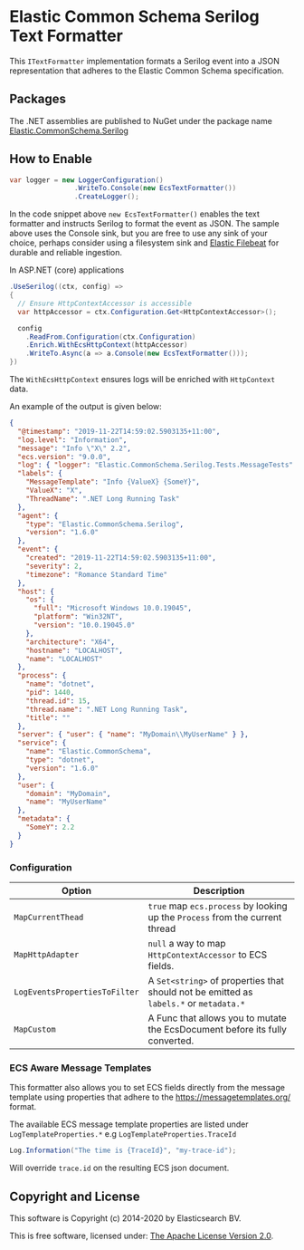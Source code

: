 # Elastic Common Schema Serilog Text Formatter

This `ITextFormatter` implementation formats a Serilog event into a JSON representation that adheres to the Elastic Common Schema specification.

## Packages

The .NET assemblies are published to NuGet under the package name [Elastic.CommonSchema.Serilog](http://nuget.org/packages/Elastic.CommonSchema.Serilog)

## How to Enable

```csharp
var logger = new LoggerConfiguration()
                .WriteTo.Console(new EcsTextFormatter())
                .CreateLogger();
```

In the code snippet above `new EcsTextFormatter()` enables the text formatter and instructs Serilog to format the event as JSON. The sample above uses the Console sink, but you are free to use any sink of your choice, perhaps consider using a filesystem sink and [Elastic Filebeat](https://www.elastic.co/downloads/beats/filebeat) for durable and reliable ingestion.

In ASP.NET (core) applications 

```csharp
.UseSerilog((ctx, config) =>
{
  // Ensure HttpContextAccessor is accessible
  var httpAccessor = ctx.Configuration.Get<HttpContextAccessor>();

  config
    .ReadFrom.Configuration(ctx.Configuration)
    .Enrich.WithEcsHttpContext(httpAccessor)
    .WriteTo.Async(a => a.Console(new EcsTextFormatter()));
})
```

The `WithEcsHttpContext` ensures logs will be enriched with `HttpContext` data.

An example of the output is given below:

```json
{
  "@timestamp": "2019-11-22T14:59:02.5903135+11:00",
  "log.level": "Information",
  "message": "Info \"X\" 2.2",
  "ecs.version": "9.0.0",
  "log": { "logger": "Elastic.CommonSchema.Serilog.Tests.MessageTests" },
  "labels": {
    "MessageTemplate": "Info {ValueX} {SomeY}",
    "ValueX": "X",
    "ThreadName": ".NET Long Running Task"
  },
  "agent": {
    "type": "Elastic.CommonSchema.Serilog",
    "version": "1.6.0"
  },
  "event": {
    "created": "2019-11-22T14:59:02.5903135+11:00",
    "severity": 2,
    "timezone": "Romance Standard Time"
  },
  "host": {
    "os": {
      "full": "Microsoft Windows 10.0.19045",
      "platform": "Win32NT",
      "version": "10.0.19045.0"
    },
    "architecture": "X64",
    "hostname": "LOCALHOST",
    "name": "LOCALHOST"
  },
  "process": {
    "name": "dotnet",
    "pid": 1440,
    "thread.id": 15,
    "thread.name": ".NET Long Running Task",
    "title": ""
  },
  "server": { "user": { "name": "MyDomain\\MyUserName" } },
  "service": {
    "name": "Elastic.CommonSchema",
    "type": "dotnet",
    "version": "1.6.0"
  },
  "user": {
    "domain": "MyDomain",
    "name": "MyUserName"
  },
  "metadata": {
    "SomeY": 2.2
  }
}
```

### Configuration

| Option                        | Description                                                                            |
|-------------------------------|----------------------------------------------------------------------------------------|
| `MapCurrentThead`             | `true` map `ecs.process` by looking up the `Process` from the current thread           |                                              |
| `MapHttpAdapter`              | `null` a way to map `HttpContextAccessor` to ECS fields.                               | 
| `LogEventsPropertiesToFilter` | A `Set<string>` of properties that should not be emitted as `labels.*` or `metadata.*` |
| `MapCustom`                   | A Func that allows you to mutate the EcsDocument before its fully converted.           |


### ECS Aware Message Templates

This formatter also allows you to set ECS fields directly from the message template using properties that adhere to the
https://messagetemplates.org/ format. 

The available ECS message template properties are listed under `LogTemplateProperties.*` e.g `LogTemplateProperties.TraceId`

```csharp
Log.Information("The time is {TraceId}", "my-trace-id");
```

Will override `trace.id` on the resulting ECS json document. 

## Copyright and License

This software is Copyright (c) 2014-2020 by Elasticsearch BV.

This is free software, licensed under: [The Apache License Version 2.0](https://github.com/elastic/ecs-dotnet/blob/main/license.txt).
